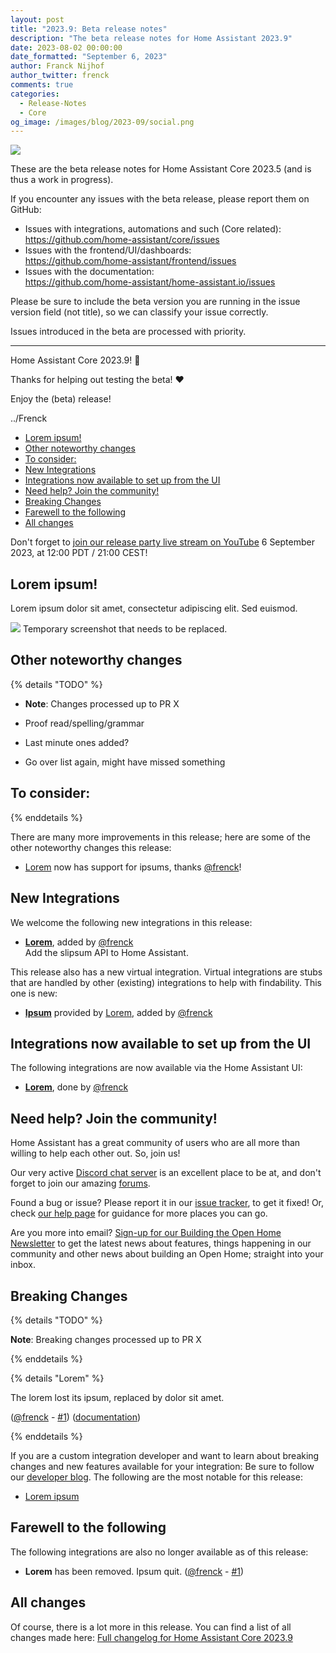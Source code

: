 ```yaml
---
layout: post
title: "2023.9: Beta release notes"
description: "The beta release notes for Home Assistant 2023.9"
date: 2023-08-02 00:00:00
date_formatted: "September 6, 2023"
author: Franck Nijhof
author_twitter: frenck
comments: true
categories:
  - Release-Notes
  - Core
og_image: /images/blog/2023-09/social.png
---
```


<a href='/integrations/#version/2023.9'><img src='/images/blog/2023-09/social.png' style='border: 0;box-shadow: none;'></a>

<!-- BELOW NEEDS TO BE REMOVED BEFORE THE RELEASE -->

These are the beta release notes for Home Assistant Core 2023.5 (and is thus a
work in progress).

If you encounter any issues with the beta release, please report them on GitHub:

- Issues with integrations, automations and such (Core related):<br>
  <https://github.com/home-assistant/core/issues>
- Issues with the frontend/UI/dashboards:<br>
  <https://github.com/home-assistant/frontend/issues>
- Issues with the documentation:<br>
  <https://github.com/home-assistant/home-assistant.io/issues>

Please be sure to include the beta version you are running in the issue
version field (not title), so we can classify your issue correctly.

Issues introduced in the beta are processed with priority.

---

<!-- ABOVE NEEDS TO BE REMOVED BEFORE THE RELEASE -->

Home Assistant Core 2023.9! 🎉

Thanks for helping out testing the beta! ❤️

Enjoy the (beta) release!

../Frenck

<!--more-->

- [Lorem ipsum!](#lorem-ipsum)
- [Other noteworthy changes](#other-noteworthy-changes)
- [To consider:](#to-consider)
- [New Integrations](#new-integrations)
- [Integrations now available to set up from the UI](#integrations-now-available-to-set-up-from-the-ui)
- [Need help? Join the community!](#need-help-join-the-community)
- [Breaking Changes](#breaking-changes)
- [Farewell to the following](#farewell-to-the-following)
- [All changes](#all-changes)

Don't forget to [join our release party live stream on YouTube](https://www.youtube.com/watch?v=lorem)
6 September 2023, at 12:00 PDT / 21:00 CEST!

<lite-youtube videoid="lopem" videotitle="Home Assistant 2023.9 Release Party"></lite-youtube>

## Lorem ipsum!

Lorem ipsum dolor sit amet, consectetur adipiscing elit. Sed euismod.

<p class='img'>
<img src='https://cdn.discordapp.com/attachments/427516175237382144/1100754453725978644/image.png'></a>
Temporary screenshot that needs to be replaced.
</p>

## Other noteworthy changes

{% details "TODO" %}

- **Note**: Changes processed up to PR X

- Proof read/spelling/grammar
- Last minute ones added?
- Go over list again, might have missed something

To consider:
- 

{% enddetails %}

There are many more improvements in this release; here are some of the other
noteworthy changes this release:

- [Lorem] now has support for ipsums, thanks [@frenck]!

[@frenck]: https://github.com/frenck
[Lorem]: /integrations/lorem

## New Integrations

We welcome the following new integrations in this release:

- **[Lorem]**, added by [@frenck]<br />
  Add the slipsum API to Home Assistant.

This release also has a new virtual integration. Virtual integrations
are stubs that are handled by other (existing) integrations to help with
findability. This one is new:

- **[Ipsum]** provided by [Lorem], added by [@frenck]

[@frenck]: https://github.com/frenck
[Lorem]: /integrations/lorem
[Ipsum]: /integration/ipsum

## Integrations now available to set up from the UI

The following integrations are now available via the Home Assistant UI:

- **[Lorem]**, done by [@frenck]

[@frenck]: https://github.com/frenck
[lorem]: /integrations/lorem

## Need help? Join the community!

Home Assistant has a great community of users who are all more than willing
to help each other out. So, join us!

Our very active [Discord chat server](/join-chat) is an excellent place to be
at, and don't forget to join our amazing [forums](https://community.home-assistant.io/).

Found a bug or issue? Please report it in our [issue tracker](https://github.com/home-assistant/core/issues),
to get it fixed! Or, check [our help page](/help) for guidance for more
places you can go.

Are you more into email? [Sign-up for our Building the Open Home Newsletter](/newsletter)
to get the latest news about features, things happening in our community and
other news about building an Open Home; straight into your inbox.

## Breaking Changes

{% details "TODO" %}

**Note**: Breaking changes processed up to PR X

{% enddetails %}

{% details "Lorem" %}

The lorem lost its ipsum, replaced by dolor sit amet.

([@frenck] - [#1]) ([documentation](/integrations/lorem))

[@frenck]: https://github.com/frenck
[#1]: https://github.com/home-assistant/core/pull/1

{% enddetails %}

If you are a custom integration developer and want to learn about breaking
changes and new features available for your integration: Be sure to follow our
[developer blog][devblog]. The following are the most notable for this release:

- [Lorem ipsum](https://developers.home-assistant.io/blog/1900/01/01/lorem_ipsum)

[devblog]: https://developers.home-assistant.io/blog/

## Farewell to the following

The following integrations are also no longer available as of this release:

- **Lorem** has been removed. Ipsum quit.
  ([@frenck] - [#1])

[@frenck]: https://github.com/frenck
[#1]: https://github.com/home-assistant/core/pull/1

## All changes

Of course, there is a lot more in this release. You can find a list of
all changes made here: [Full changelog for Home Assistant Core 2023.9](/changelogs/core-2023.9)
